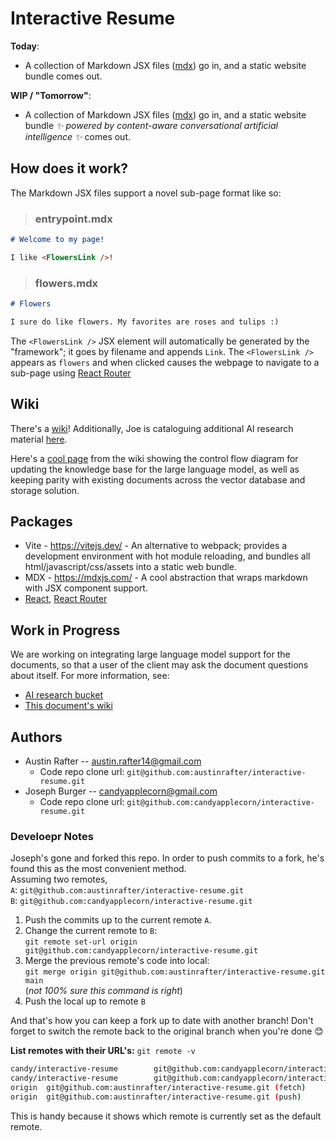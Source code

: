 # Interactive Resume

__Today__:<br>
* A collection of Markdown JSX files ([mdx](https://mdxjs.com/)) go in, and a static website bundle comes out.

__WIP / "Tomorrow"__:<br>
* A collection of Markdown JSX files ([mdx](https://mdxjs.com/)) go in, and a static website bundle _✨ powered by content-aware conversational artificial intelligence ✨_ comes out.

## How does it work?

The Markdown JSX files support a novel sub-page format like so:

>### entrypoint.mdx
```md
# Welcome to my page!

I like <FlowersLink />!
```

>### flowers.mdx
```md
# Flowers

I sure do like flowers. My favorites are roses and tulips :)
```

The `<FlowersLink />` JSX element will automatically be generated by the "framework"; it goes by filename and appends `Link`. The `<FlowersLink />` appears as `flowers` and when clicked causes the webpage to navigate to a sub-page using [React Router](https://reactrouter.com/en/main)

## Wiki

There's a [wiki](https://github.com/austinrafter/interactive-resume/wiki)! Additionally, Joe is cataloguing additional AI research material [here](https://github.com/candyapplecorn/speech-to-slideshow/wiki).

Here's a [cool page](https://github.com/candyapplecorn/speech-to-slideshow/wiki/Upserting-LLM-Generated-document-embeddings-in-a-storage-service-and-a-vector-database) from the wiki showing the control flow diagram for updating the knowledge base for the large language model, as well as keeping parity with existing documents across the vector database and storage solution.

## Packages

* Vite - https://vitejs.dev/ - An alternative to webpack; provides a development environment with hot module reloading, and bundles all html/javascript/css/assets into a static web bundle. 
* MDX - https://mdxjs.com/ - A cool abstraction that wraps markdown with JSX component support.
* [React](http://reactjs.org/), [React Router](https://reactrouter.com/en/main)

## Work in Progress

We are working on integrating large language model support for the documents, so that a user of the client may ask the document questions about itself. For more information, see:

* [AI research bucket](https://github.com/candyapplecorn/speech-to-slideshow/wiki)
* [This document's wiki](https://github.com/candyapplecorn/speech-to-slideshow/wiki)

## Authors

* Austin Rafter -- [austin.rafter14@gmail.com](austin.rafter14@gmail.com)
  * Code repo clone url: `git@github.com:austinrafter/interactive-resume.git`
* Joseph Burger -- [candyapplecorn@gmail.com](candyapplecorn@gmail.com)
  * Code repo clone url: `git@github.com:candyapplecorn/interactive-resume.git`

### Develoepr Notes

Joseph's gone and forked this repo. In order to push commits to a fork, he's found this as the most convenient method.
<br>Assuming two remotes,<br> 
`A`: `git@github.com:austinrafter/interactive-resume.git`<br>
`B`: `git@github.com:candyapplecorn/interactive-resume.git`

1. Push the commits up to the current remote `A`.
2. Change the current remote to `B`:<br>`git remote set-url origin git@github.com:candyapplecorn/interactive-resume.git`
3. Merge the previous remote's code into local:<br>`git merge origin git@github.com:austinrafter/interactive-resume.git main`<br>(_not 100% sure this command is right_)
4. Push the local up to remote `B`

And that's how you can keep a fork up to date with another branch! Don't forget to switch the remote back to the original branch when you're done 😊

__List remotes with their URL's:__ `git remote -v`

```bash
candy/interactive-resume        git@github.com:candyapplecorn/interactive-resume.git (fetch)
candy/interactive-resume        git@github.com:candyapplecorn/interactive-resume.git (push)
origin  git@github.com:austinrafter/interactive-resume.git (fetch)
origin  git@github.com:austinrafter/interactive-resume.git (push)
```

This is handy because it shows which remote is currently set as the default remote.

